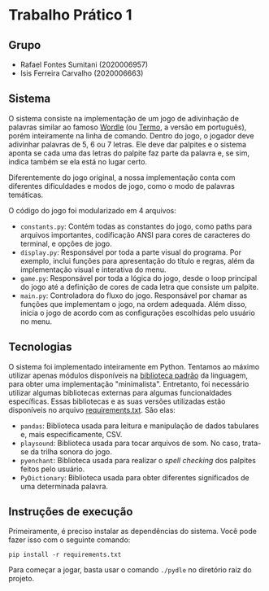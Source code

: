 # Trabalho Prático 1

## Grupo
- Rafael Fontes Sumitani (2020006957)
- Isis Ferreira Carvalho (2020006663)
 
## Sistema
O sistema consiste na implementação de um jogo de adivinhação de palavras similar
ao famoso [Wordle](https://www.nytimes.com/games/wordle/index.html) (ou
[Termo](https://term.ooo/), a versão em português), porém inteiramente na linha
de comando. Dentro do jogo, o jogador deve adivinhar palavras de 5, 6 ou 7
letras. Ele deve dar palpites e o sistema aponta se cada uma das letras do
palpite faz parte da palavra e, se sim, indica também se ela está no lugar
certo.

Diferentemente do jogo original, a nossa implementação conta com diferentes
dificuldades e modos de jogo, como o modo de palavras temáticas.

O código do jogo foi modularizado em 4 arquivos:
- `constants.py`: Contém todas as constantes do jogo, como paths para arquivos
importantes, codificação ANSI para cores de caracteres do terminal, e opções de
jogo.
- `display.py`: Responsável por toda a parte visual do programa. Por exemplo,
inclui funções para apresentação do título e regras, além da implementação
visual e interativa do menu.
- `game.py`: Responsável por toda a lógica do jogo, desde o loop principal do
jogo até a definição de cores de cada letra que consiste um palpite.
- `main.py`: Controladora do fluxo do jogo. Responsável por chamar as funções
que implementam o jogo, na ordem adequada. Além disso, inicia o jogo de acordo
com as configurações escolhidas pelo usuário no menu.
 
## Tecnologias
O sistema foi implementado inteiramente em Python. Tentamos ao máximo utilizar
apenas módulos disponíveis na
[biblioteca padrão](https://docs.python.org/3/library/index.html) da linguagem,
para obter uma implementação "minimalista". Entretanto, foi necessário utilizar
algumas bibliotecas externas para algumas funcionaldades específicas. Essas
bibliotecas e as suas versões utilizadas estão disponíveis no arquivo
[requirements.txt](./requirements.txt). São elas:
- `pandas`: Biblioteca usada para leitura e manipulação de dados tabulares e,
mais especificamente, CSV.
- `playsound`: Biblioteca usada para tocar arquivos de som. No caso, trata-se
da trilha sonora do jogo.
- `pyenchant`: Biblioteca usada para realizar o *spell checking* dos palpites
feitos pelo usuário.
- `PyDictionary`: Biblioteca usada para obter diferentes significados de uma
determinada palavra.

## Instruções de execução
Primeiramente, é preciso instalar as dependências do sistema. Você pode fazer
isso com o seguinte comando:

```
pip install -r requirements.txt
```

Para começar a jogar, basta usar o comando `./pydle` no diretório raiz do
projeto.